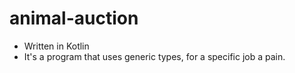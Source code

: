 # animal-auction
- Written in Kotlin
- It's a program that uses generic types, for a specific job a pain.
